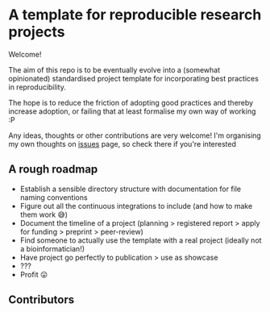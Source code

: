 # A template for reproducible research projects

Welcome!

The aim of this repo is to be eventually evolve into a (somewhat opinionated) standardised project template for incorporating best practices in reproducibility.

The hope is to reduce the friction of adopting good practices and thereby increase adoption, or failing that at least formalise my own way of working :P

Any ideas, thoughts or other contributions are very welcome!
I'm organising my own thoughts on [issues](https://github.com/H-Mateus/dri-reproducibility-template/issues) page, so check there if you're interested

## A rough roadmap

- Establish a sensible directory structure with documentation for file naming conventions
- Figure out all the continuous integrations to include (and how to make them work :sweat_smile:)
- Document the timeline of a project (planning > registered report > apply for funding > preprint > peer-review)
- Find someone to actually use the template with a real project (ideally not a bioinformatician!)
- Have project go perfectly to publication > use as showcase
- ???
- Profit :stuck_out_tongue:

## Contributors

<!-- ALL-CONTRIBUTORS-LIST:START - Do not remove or modify this section -->
<!-- prettier-ignore-start -->
<!-- markdownlint-disable -->

<!-- markdownlint-restore -->
<!-- prettier-ignore-end -->

<!-- ALL-CONTRIBUTORS-LIST:END -->
